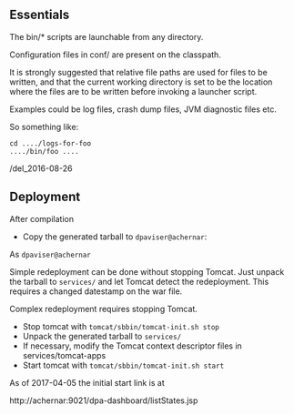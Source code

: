 ## Essentials

The bin/* scripts are launchable from any directory.

Configuration files in conf/ are present on the classpath.

It is strongly suggested that relative file paths are
used for files to be written, and that the current
working directory is set to be the location where the
files are to be written before invoking a launcher script.

Examples could be log files, crash dump files, JVM diagnostic files etc.

So something like:

    cd ..../logs-for-foo
    ..../bin/foo ....


/del_2016-08-26

## Deployment

After compilation 

* Copy the generated tarball to `dpaviser@achernar`:

As `dpaviser@achernar`

Simple redeployment can be done without stopping Tomcat.  Just unpack the tarball to `services/`
and let Tomcat detect the redeployment.  This requires a changed datestamp
on the war file.

Complex redeployment requires stopping Tomcat.

* Stop tomcat with `tomcat/sbbin/tomcat-init.sh stop`
* Unpack the generated tarball to `services/`
* If necessary, modify the Tomcat context descriptor files in services/tomcat-apps
* Start tomcat with `tomcat/sbbin/tomcat-init.sh start` 

As of 2017-04-05 the initial start link is at

http://achernar:9021/dpa-dashboard/listStates.jsp


